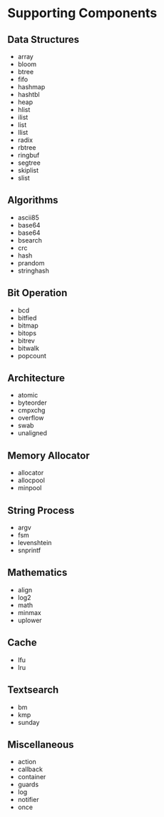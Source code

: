 # Supporting Components

## Data Structures

- array
- bloom
- btree
- fifo
- hashmap
- hashtbl
- heap
- hlist
- ilist
- list
- llist
- radix
- rbtree
- ringbuf
- segtree
- skiplist
- slist

## Algorithms

- ascii85
- base64
- base64
- bsearch
- crc
- hash
- prandom
- stringhash

## Bit Operation

- bcd
- bitfied
- bitmap
- bitops
- bitrev
- bitwalk
- popcount

## Architecture

- atomic
- byteorder
- cmpxchg
- overflow
- swab
- unaligned

## Memory Allocator

- allocator
- allocpool
- minpool

## String Process

- argv
- fsm
- levenshtein
- snprintf

## Mathematics

- align
- log2
- math
- minmax
- uplower

## Cache

- lfu
- lru

## Textsearch

- bm
- kmp
- sunday

## Miscellaneous

- action
- callback
- container
- guards
- log
- notifier
- once
